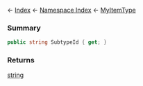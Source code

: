 ← [Index](Api-Index) ← [Namespace Index](Namespace-Index) ← [MyItemType](VRage.Game.ModAPI.Ingame.MyItemType)

### Summary

```csharp
public string SubtypeId { get; }
```

### Returns

[string](https://docs.microsoft.com/en-us/dotnet/api/system.string?view=netframework-4.6)

